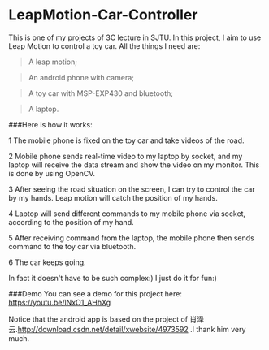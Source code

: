 # LeapMotion-Car-Controller
This is one of my projects of 3C lecture in SJTU. In this project, I aim to use Leap Motion to control a toy car. 
All the things I need are: 

>A leap motion; 

>An android phone with camera; 

>A toy car with MSP-EXP430 and bluetooth;

>A laptop.
 
###Here is how it works:

1 The mobile phone is fixed on the toy car and take videos of the road.

2 Mobile phone sends real-time video to my laptop by socket, and my laptop will receive the data stream and show the video on my monitor. This is done by using OpenCV.

3 After seeing the road situation on the screen, I can try to control the car by my hands. Leap motion will catch the position of my hands.

4 Laptop will send different commands to my mobile phone via socket, according to the position of my hand.

5 After receiving command from the laptop, the mobile phone then sends command to the toy car via bluetooth.

6 The car keeps going.

In fact it doesn't have to be such complex:) I just do it for fun:)

###Demo
You can see a demo for this project here:
https://youtu.be/lNxO1_AHhXg

Notice that the android app is based on the project of 肖泽云.http://download.csdn.net/detail/xwebsite/4973592 .I thank him very much. 
